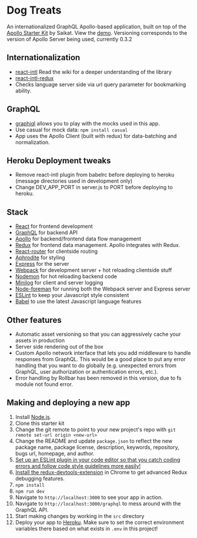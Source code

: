 # Dog Treats

An internationalized GraphQL Apollo-based application, built on top of the [Apollo Starter Kit](https://github.com/saikat/react-apollo-starter-kit) by Saikat. View the [demo](https://dog-treats.herokuapp.com).  Versioning corresponds to the version of Apollo Server being used, currently 0.3.2

## Internationalization
* [react-intl](https://github.com/yahoo/react-intl)  Read the wiki for a deeper understanding of the library
* [react-intl-redux](https://www.npmjs.com/package/react-intl-redux)
* Checks language server side via url query parameter for bookmarking ability.

## GraphQL
* [graphiql](https://dog-treats.herokuapp.com/graphql) allows you to play with the mocks used in this app.
* Use casual for mock data:  `npm install casual`
* App uses the Apollo Client (built with redux) for data-batching and normalization.

## Heroku Deployment tweaks
* Remove react-intl plugin from babelrc before deploying to heroku (message directories used in development only)
* Change DEV_APP_PORT in server.js to PORT before deploying to heroku.

## Stack
* [React](https://facebook.github.io/react/) for frontend development
* [GraphQL](http://graphql.org/) for backend API
* [Apollo](http://apollostack.com) for backend/frontend data flow management
* [Redux](http://redux.js.org/) for frontend data management. Apollo integrates with Redux.
* [React-router](https://github.com/reactjs/react-router) for clientside routing
* [Aphrodite](https://github.com/Khan/aphrodite) for styling
* [Express](http://expressjs.com/) for the server
* [Webpack](https://webpack.github.io/) for development server + hot reloading clientside stuff
* [Nodemon](https://github.com/remy/nodemon) for hot reloading backend code
* [Minilog](https://github.com/mixu/minilog) for client and server logging
* [Node-foreman](https://github.com/strongloop/node-foreman) for running both the Webpack server and Express server
* [ESLint](http://eslint.org/) to keep your Javascript style consistent
* [Babel](https://babeljs.io/) to use the latest Javascript language features

## Other features
* Automatic asset versioning so that you can aggressively cache your assets in production
* Server side rendering out of the box
* Custom Apollo network interface that lets you add middleware to handle responses from GraphQL. This would be a good place to put any error handling that you want to do globally (e.g. unexpected errors from GraphQL, user authorization or authentication errors, etc.).
* Error handling by Rollbar has been removed in this version, due to fs module not found error.

## Making and deploying a new app
1. Install [Node.js](https://nodejs.org/).
1. Clone this starter kit
1. Change the git remote to point to your new project's repo with `git remote set-url origin <new-url>`
1. Change the README and update `package.json` to reflect the new package name, package license, description, keywords, repository, bugs url, homepage, and author.
1. [Set up an ESLint plugin in your code editor so that you catch coding errors and follow code style guidelines more easily!](https://medium.com/planet-arkency/catch-mistakes-before-you-run-you-javascript-code-6e524c36f0c8#.oboqsse48)
1. [Install the redux-devtools-extension](https://github.com/zalmoxisus/redux-devtools-extension) in Chrome to get advanced Redux debugging features.
1. `npm install`
1. `npm run dev`
1. Navigate to `http://localhost:3000` to see your app in action.
1. Navigate to `http://localhost:3000/graphql` to mess around with the GraphQL API.
1. Start making changes by working in the `src` directory
1. Deploy your app to [Heroku](https://heroku.com). Make sure to set the correct environment variables there based on what exists in `.env` in this project!
